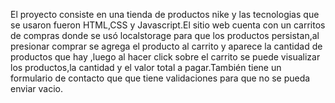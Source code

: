 El proyecto consiste en una tienda de productos nike y las tecnologias que se usaron fueron HTML,CSS y Javascript.El sitio web cuenta con un carritos de compras donde se usó localstorage para que los productos persistan,al presionar comprar se agrega el producto al carrito
y aparece la cantidad de productos que hay ,luego al hacer click sobre el carrito se puede visualizar los productos,la cantidad y el valor total a pagar.También tiene un formulario de contacto que 
que tiene validaciones para que no se pueda enviar vacio.
